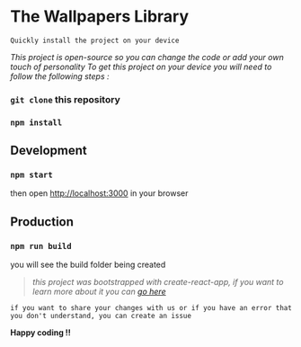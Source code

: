 # The Wallpapers Library
    Quickly install the project on your device
*This project is open-source so you can change the code or add your own touch of personality
To get this project on your device you will need to follow the following steps :*
### `git clone` this repository
### `npm install`

## Development
### `npm start`
then open [http://localhost:3000](http://localhost:3000) in your browser

## Production
### `npm run build`
you will see the build folder being created

> *this project was bootstrapped with create-react-app, if you want to learn more about it you can [go here](https://github.com/facebook/create-react-app)*
    
    if you want to share your changes with us or if you have an error that you don't understand, you can create an issue
**Happy coding !!**